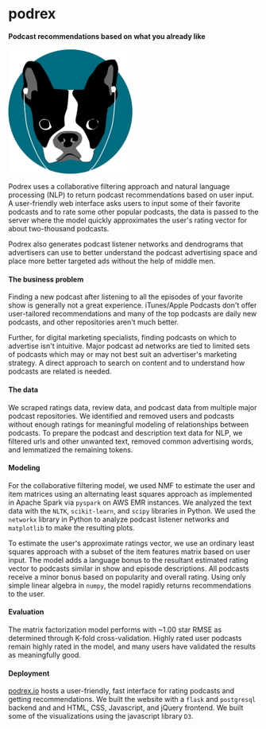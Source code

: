 # podrex
#### Podcast recommendations based on what you already like

<img src="img/podrex_v3.png"  width=250>

Podrex uses a collaborative filtering approach and natural language processing (NLP) to return podcast recommendations based on user input. A user-friendly web interface asks users to input some of their favorite podcasts and to rate some other popular podcasts, the data is passed to the server where the model quickly approximates the user's rating vector for about two-thousand podcasts.

Podrex also generates podcast listener networks and dendrograms that advertisers can use to better understand the podcast advertising space and place more better targeted ads without the help of middle men.

#### The business problem
Finding a new podcast after listening to all the episodes of your favorite show is generally not a great experience. iTunes/Apple Podcasts don't offer user-tailored recommendations and many of the top podcasts are daily new podcasts, and other repositories aren't much better.

Further, for digital marketing specialists, finding podcasts on which to advertise isn't intuitive. Major podcast ad networks are tied to limited sets of podcasts which may or may not best suit an advertiser's marketing strategy. A direct approach to search on content and to understand how podcasts are related is needed.

#### The data
We scraped ratings data, review data, and podcast data  from multiple major podcast repositories. We identified and removed users and podcasts without enough ratings for meaningful modeling of relationships between podcasts. To prepare the podcast and description text data for NLP, we filtered urls and other unwanted text, removed common advertising words, and lemmatized the remaining tokens.

#### Modeling
For the collaborative filtering model, we used NMF to estimate the user and item matrices using an alternating least squares approach as implemented in Apache Spark via `pyspark` on AWS EMR instances. We analyzed the text data with the `NLTK`, `scikit-learn`, and `scipy` libraries in Python. We used the `networkx` library in Python to analyze podcast listener networks and `matplotlib` to make the resulting plots.

To estimate the user's approximate ratings vector, we use an ordinary least squares approach with a subset of the item features matrix based on user input. The model adds a language bonus to the resultant estimated rating vector to podcasts similar in show and episode descriptions. All podcasts receive a minor bonus based on popularity and overall rating. Using only simple linear algebra in `numpy`, the model rapidly returns recommendations to the user.

#### Evaluation
The matrix factorization model performs with ~1.00 star RMSE as determined through K-fold cross-validation. Highly rated user podcasts remain highly rated in the model, and many users have validated the results as meaningfully good.  

#### Deployment
[podrex.io](podrex.io) hosts a user-friendly, fast interface for rating podcasts and getting recommendations. We built the website with a `flask` and `postgresql` backend and and HTML, CSS, Javascript, and jQuery frontend. We built some of the visualizations using the javascript library `D3`.
